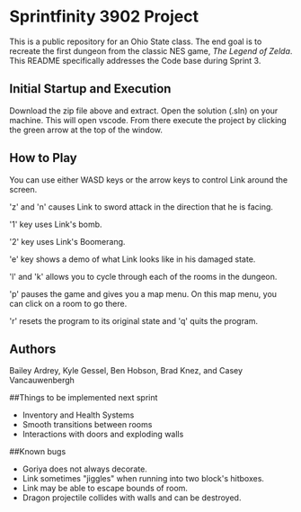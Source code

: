 # Sprintfinity 3902 Project

This is a public repository for an Ohio State class. The end goal is to
recreate the first dungeon from the classic NES game, *The Legend of Zelda*.
This README specifically addresses the Code base during Sprint 3.

## Initial Startup and Execution

Download the zip file above and extract. Open the solution (.sln) on your
machine. This will open vscode. From there execute the project by clicking the
green arrow at the top of the window.

## How to Play

You can use either WASD keys or the arrow keys to control Link around the 
screen.

'z' and 'n' causes Link to sword attack in the direction that he is facing.

'1' key uses Link's bomb.

'2' key uses Link's Boomerang.

'e' key shows a demo of what Link looks like in his damaged state.

'l' and 'k' allows you to cycle through each of the rooms in the dungeon.

'p' pauses the game and gives you a map menu. On this map menu, you can click
on a room to go there.

'r' resets the program to its original state and 'q' quits the program.

## Authors

Bailey Ardrey, Kyle Gessel, Ben Hobson, Brad Knez, and Casey Vancauwenbergh

##Things to be implemented next sprint
* Inventory and Health Systems
* Smooth transitions between rooms
* Interactions with doors and exploding walls


##Known bugs
* Goriya does not always decorate.
* Link sometimes "jiggles" when running into two block's hitboxes.
* Link may be able to escape bounds of room.
* Dragon projectile collides with walls and can be destroyed.